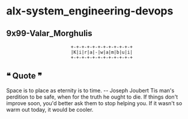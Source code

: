 # alx-system_engineering-devops

## 9x99-Valar_Morghulis

                            +-+-+-+-+-+-+-+-+-+-+-+
                            |K|i|r|a|-|w|a|m|b|u|i|
                            +-+-+-+-+-+-+-+-+-+-+-+
                                                        
## ❝ Quote ❞

Space is to place as eternity is to time.
		-- Joseph Joubert
Tis man's perdition to be safe, when for the truth he ought to die.
If things don't improve soon, you'd better ask them to stop helping you.
If it wasn't so warm out today, it would be cooler.
